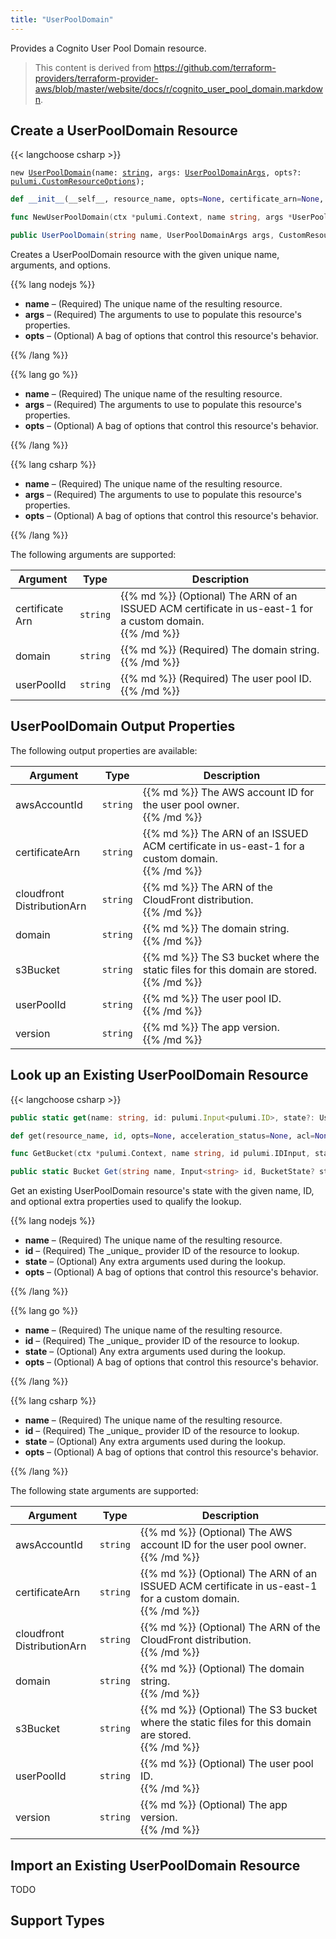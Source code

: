 ```yaml
---
title: "UserPoolDomain"
---
```


<!-- WARNING: this file was generated by the Pulumi Terraform Bridge (tfgen) Tool. -->
<!-- Do not edit by hand unless you're certain you know what you are doing! -->

<style>
  table td p { margin-top: 0; margin-bottom: 0; }
</style>

Provides a Cognito User Pool Domain resource.

> This content is derived from https://github.com/terraform-providers/terraform-provider-aws/blob/master/website/docs/r/cognito_user_pool_domain.markdown.


## Create a UserPoolDomain Resource

{{< langchoose csharp >}}

<div class="highlight"><pre class="chroma"><code class="language-typescript" data-lang="typescript"><span class="k">new</span> <span class="nx"><a href=/docs/reference/pkg/nodejs/pulumi/aws/s3/#UserPoolDomain>UserPoolDomain</a></span><span class="p">(</span><span class="nx">name</span>: <span class="kt"><a href=https://developer.mozilla.org/en-US/docs/Web/JavaScript/Reference/Global_Objects/String>string</a></span><span class="p">,</span> <span class="nx">args</span>: <span class="kt"><a href=/docs/reference/pkg/nodejs/pulumi/aws/s3/#UserPoolDomainArgs>UserPoolDomainArgs</a></span><span class="p">,</span> <span class="nx">opts?</span>: <span class="kt"><a href=/docs/reference/pkg/nodejs/pulumi/pulumi/#CustomResourceOptions>pulumi.CustomResourceOptions</a></span><span class="p">);</span></code></pre></div>

```python
def __init__(__self__, resource_name, opts=None, certificate_arn=None, domain=None, user_pool_id=None, __props__=None)
```

```go
func NewUserPoolDomain(ctx *pulumi.Context, name string, args *UserPoolDomainArgs, opts ...pulumi.ResourceOption) (*UserPoolDomain, error)

```

```csharp
public UserPoolDomain(string name, UserPoolDomainArgs args, CustomResourceOptions? options = null)

```

Creates a UserPoolDomain resource with the given unique name, arguments, and options.

{{% lang nodejs %}}
<ul class="pl-10">
    <li><strong>name</strong> &ndash; (Required) The unique name of the resulting resource.</li>
    <li><strong>args</strong> &ndash; (Required) The arguments to use to populate this resource's properties.</li>
    <li><strong>opts</strong> &ndash; (Optional) A bag of options that control this resource's behavior.</li>
</ul>
{{% /lang %}}

{{% lang go %}}
<ul class="pl-10">
    <li><strong>name</strong> &ndash; (Required) The unique name of the resulting resource.</li>
    <li><strong>args</strong> &ndash; (Required) The arguments to use to populate this resource's properties.</li>
    <li><strong>opts</strong> &ndash; (Optional) A bag of options that control this resource's behavior.</li>
</ul>
{{% /lang %}}

{{% lang csharp %}}
<ul class="pl-10">
    <li><strong>name</strong> &ndash; (Required) The unique name of the resulting resource.</li>
    <li><strong>args</strong> &ndash; (Required) The arguments to use to populate this resource's properties.</li>
    <li><strong>opts</strong> &ndash; (Optional) A bag of options that control this resource's behavior.</li>
</ul>
{{% /lang %}}

The following arguments are supported:

<table class="ml-6">
    <thead>
        <tr>
            <th>Argument</th>
            <th>Type</th>
            <th>Description</th>
        </tr>
    </thead>
    <tbody>
        <tr>
            <td class="align-top">certificate<wbr>Arn</td>
            <td class="align-top"><code>string</code></td>
            <td class="align-top">{{% md %}}
(Optional) The ARN of an ISSUED ACM certificate in us-east-1 for a custom domain.

{{% /md %}}</td>
        </tr>
        <tr>
            <td class="align-top">domain</td>
            <td class="align-top"><code>string</code></td>
            <td class="align-top">{{% md %}}
(Required) The domain string.

{{% /md %}}</td>
        </tr>
        <tr>
            <td class="align-top">user<wbr>Pool<wbr>Id</td>
            <td class="align-top"><code>string</code></td>
            <td class="align-top">{{% md %}}
(Required) The user pool ID.

{{% /md %}}</td>
        </tr>
    </tbody>
</table>

## UserPoolDomain Output Properties

The following output properties are available:

<table class="ml-6">
    <thead>
        <tr>
            <th>Argument</th>
            <th>Type</th>
            <th>Description</th>
        </tr>
    </thead>
    <tbody>
        <tr>
            <td class="align-top">aws<wbr>Account<wbr>Id</td>
            <td class="align-top"><code>string</code></td>
            <td class="align-top">{{% md %}}
The AWS account ID for the user pool owner.

{{% /md %}}</td>
        </tr>
        <tr>
            <td class="align-top">certificate<wbr>Arn</td>
            <td class="align-top"><code>string</code></td>
            <td class="align-top">{{% md %}}
The ARN of an ISSUED ACM certificate in us-east-1 for a custom domain.

{{% /md %}}</td>
        </tr>
        <tr>
            <td class="align-top">cloudfront<wbr>Distribution<wbr>Arn</td>
            <td class="align-top"><code>string</code></td>
            <td class="align-top">{{% md %}}
The ARN of the CloudFront distribution.

{{% /md %}}</td>
        </tr>
        <tr>
            <td class="align-top">domain</td>
            <td class="align-top"><code>string</code></td>
            <td class="align-top">{{% md %}}
The domain string.

{{% /md %}}</td>
        </tr>
        <tr>
            <td class="align-top">s3Bucket</td>
            <td class="align-top"><code>string</code></td>
            <td class="align-top">{{% md %}}
The S3 bucket where the static files for this domain are stored.

{{% /md %}}</td>
        </tr>
        <tr>
            <td class="align-top">user<wbr>Pool<wbr>Id</td>
            <td class="align-top"><code>string</code></td>
            <td class="align-top">{{% md %}}
The user pool ID.

{{% /md %}}</td>
        </tr>
        <tr>
            <td class="align-top">version</td>
            <td class="align-top"><code>string</code></td>
            <td class="align-top">{{% md %}}
The app version.

{{% /md %}}</td>
        </tr>
    </tbody>
</table>

## Look up an Existing UserPoolDomain Resource

{{< langchoose csharp >}}

```typescript
public static get(name: string, id: pulumi.Input<pulumi.ID>, state?: UserPoolDomainState, opts?: pulumi.CustomResourceOptions): UserPoolDomain;
```

```python
def get(resource_name, id, opts=None, acceleration_status=None, acl=None, arn=None, bucket=None, bucket_domain_name=None, bucket_prefix=None, bucket_regional_domain_name=None, cors_rules=None, force_destroy=None, hosted_zone_id=None, lifecycle_rules=None, loggings=None, object_lock_configuration=None, policy=None, region=None, replication_configuration=None, request_payer=None, server_side_encryption_configuration=None, tags=None, versioning=None, website=None, website_domain=None, website_endpoint=None)
```

```go
func GetBucket(ctx *pulumi.Context, name string, id pulumi.IDInput, state *BucketState, opts ...pulumi.ResourceOption) (*Bucket, error)
```

```csharp
public static Bucket Get(string name, Input<string> id, BucketState? state = null, CustomResourceOptions? options = null);
```

Get an existing UserPoolDomain resource's state with the given name, ID, and optional extra
properties used to qualify the lookup.

{{% lang nodejs %}}
<ul class="pl-10">
    <li><strong>name</strong> &ndash; (Required) The unique name of the resulting resource.</li>
    <li><strong>id</strong> &ndash; (Required) The _unique_ provider ID of the resource to lookup.</li>
    <li><strong>state</strong> &ndash; (Optional) Any extra arguments used during the lookup.</li>
    <li><strong>opts</strong> &ndash; (Optional) A bag of options that control this resource's behavior.</li>
</ul>
{{% /lang %}}

{{% lang go %}}
<ul class="pl-10">
    <li><strong>name</strong> &ndash; (Required) The unique name of the resulting resource.</li>
    <li><strong>id</strong> &ndash; (Required) The _unique_ provider ID of the resource to lookup.</li>
    <li><strong>state</strong> &ndash; (Optional) Any extra arguments used during the lookup.</li>
    <li><strong>opts</strong> &ndash; (Optional) A bag of options that control this resource's behavior.</li>
</ul>
{{% /lang %}}

{{% lang csharp %}}
<ul class="pl-10">
    <li><strong>name</strong> &ndash; (Required) The unique name of the resulting resource.</li>
    <li><strong>id</strong> &ndash; (Required) The _unique_ provider ID of the resource to lookup.</li>
    <li><strong>state</strong> &ndash; (Optional) Any extra arguments used during the lookup.</li>
    <li><strong>opts</strong> &ndash; (Optional) A bag of options that control this resource's behavior.</li>
</ul>
{{% /lang %}}

The following state arguments are supported:

<table class="ml-6">
    <thead>
        <tr>
            <th>Argument</th>
            <th>Type</th>
            <th>Description</th>
        </tr>
    </thead>
    <tbody>
        <tr>
            <td class="align-top">aws<wbr>Account<wbr>Id</td>
            <td class="align-top"><code>string</code></td>
            <td class="align-top">{{% md %}}
(Optional) The AWS account ID for the user pool owner.

{{% /md %}}</td>
        </tr>
        <tr>
            <td class="align-top">certificate<wbr>Arn</td>
            <td class="align-top"><code>string</code></td>
            <td class="align-top">{{% md %}}
(Optional) The ARN of an ISSUED ACM certificate in us-east-1 for a custom domain.

{{% /md %}}</td>
        </tr>
        <tr>
            <td class="align-top">cloudfront<wbr>Distribution<wbr>Arn</td>
            <td class="align-top"><code>string</code></td>
            <td class="align-top">{{% md %}}
(Optional) The ARN of the CloudFront distribution.

{{% /md %}}</td>
        </tr>
        <tr>
            <td class="align-top">domain</td>
            <td class="align-top"><code>string</code></td>
            <td class="align-top">{{% md %}}
(Optional) The domain string.

{{% /md %}}</td>
        </tr>
        <tr>
            <td class="align-top">s3Bucket</td>
            <td class="align-top"><code>string</code></td>
            <td class="align-top">{{% md %}}
(Optional) The S3 bucket where the static files for this domain are stored.

{{% /md %}}</td>
        </tr>
        <tr>
            <td class="align-top">user<wbr>Pool<wbr>Id</td>
            <td class="align-top"><code>string</code></td>
            <td class="align-top">{{% md %}}
(Optional) The user pool ID.

{{% /md %}}</td>
        </tr>
        <tr>
            <td class="align-top">version</td>
            <td class="align-top"><code>string</code></td>
            <td class="align-top">{{% md %}}
(Optional) The app version.

{{% /md %}}</td>
        </tr>
    </tbody>
</table>

## Import an Existing UserPoolDomain Resource

TODO

## Support Types

